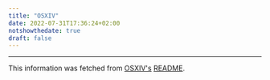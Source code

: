 ```yaml
---
title: "OSXIV"
date: 2022-07-31T17:36:24+02:00
notshowthedate: true
draft: false
---
```



<div id="tag-id"></div>

<script>

function markdown(src) {

    var rx_lt = /</g;
    var rx_gt = />/g;
    var rx_space = /\t|\r|\uf8ff/g;
    var rx_escape = /\\([\\\|`*_{}\[\]()#+\-~])/g;
    var rx_hr = /^([*\-=_] *){3,}$/gm;
    var rx_blockquote = /\n *&gt; *([^]*?)(?=(\n|$){2})/g;
    var rx_list = /\n( *)(?:[*\-+]|((\d+)|([a-z])|[A-Z])[.)]) +([^]*?)(?=(\n|$){2})/g;
    var rx_listjoin = /<\/(ol|ul)>\n\n<\1>/g;
    var rx_highlight = /(^|[^A-Za-z\d\\])(([*_])|(~)|(\^)|(--)|(\+\+)|`)(\2?)([^<]*?)\2\8(?!\2)(?=\W|_|$)/g;
    var rx_code = /\n((```|~~~).*\n?([^]*?)\n?\2|((    .*?\n)+))/g;
    var rx_link = /((!?)\[(.*?)\]\((.*?)( ".*")?\)|\\([\\`*_{}\[\]()#+\-.!~]))/g;
    var rx_table = /\n(( *\|.*?\| *\n)+)/g;
    var rx_thead = /^.*\n( *\|( *\:?-+\:?-+\:? *\|)* *\n|)/;
    var rx_row = /.*\n/g;
    var rx_cell = /\||(.*?[^\\])\|/g;
    var rx_heading = /(?=^|>|\n)([>\s]*?)(#{1,6}) (.*?)( #*)? *(?=\n|$)/g;
    var rx_para = /(?=^|>|\n)\s*\n+([^<]+?)\n+\s*(?=\n|<|$)/g;
    var rx_stash = /-\d+\uf8ff/g;

    function replace(rex, fn) {
        src = src.replace(rex, fn);
    }

    function element(tag, content) {
        return '<' + tag + '>' + content + '</' + tag + '>';
    }

    function blockquote(src) {
        return src.replace(rx_blockquote, function(all, content) {
            return element('blockquote', blockquote(highlight(content.replace(/^ *&gt; */gm, ''))));
        });
    }

    function list(src) {
        return src.replace(rx_list, function(all, ind, ol, num, low, content) {
            var entry = element('li', highlight(content.split(
                RegExp('\n ?' + ind + '(?:(?:\\d+|[a-zA-Z])[.)]|[*\\-+]) +', 'g')).map(list).join('</li><li>')));

            return '\n' + (ol
                ? '<ol start="' + (num
                    ? ol + '">'
                    : parseInt(ol,36) - 9 + '" style="list-style-type:' + (low ? 'low' : 'upp') + 'er-alpha">') + entry + '</ol>'
                : element('ul', entry));
        });
    }

    function highlight(src) {
        return src.replace(rx_highlight, function(all, _, p1, emp, sub, sup, small, big, p2, content) {
            return _ + element(
                  emp ? (p2 ? 'strong' : 'em')
                : sub ? (p2 ? 's' : 'sub')
                : sup ? 'sup'
                : small ? 'small'
                : big ? 'big'
                : 'code',
                highlight(content));
        });
    }

    function unesc(str) {
        return str.replace(rx_escape, '$1');
    }

    var stash = [];
    var si = 0;

    src = '\n' + src + '\n';

    replace(rx_lt, '&lt;');
    replace(rx_gt, '&gt;');
    replace(rx_space, '  ');

    // blockquote
    src = blockquote(src);

    // horizontal rule
    replace(rx_hr, '<hr/>');

    // list
    src = list(src);
    replace(rx_listjoin, '');

    // code
    replace(rx_code, function(all, p1, p2, p3, p4) {
        stash[--si] = element('pre', element('code', p3||p4.replace(/^    /gm, '')));
        return si + '\uf8ff';
    });

    // link or image
    replace(rx_link, function(all, p1, p2, p3, p4, p5, p6) {
        stash[--si] = p4
            ? p2
                ? '<img src="' + p4 + '" alt="' + p3 + '"/>'
                : '<a href="' + p4 + '">' + unesc(highlight(p3)) + '</a>'
            : p6;
        return si + '\uf8ff';
    });

    // table
    replace(rx_table, function(all, table) {
        var sep = table.match(rx_thead)[1];
        return '\n' + element('table',
            table.replace(rx_row, function(row, ri) {
                return row == sep ? '' : element('tr', row.replace(rx_cell, function(all, cell, ci) {
                    return ci ? element(sep && !ri ? 'th' : 'td', unesc(highlight(cell || ''))) : ''
                }))
            })
        )
    });

    // heading
    replace(rx_heading, function(all, _, p1, p2) { return _ + element('h' + p1.length, unesc(highlight(p2))) });

    // paragraph
    replace(rx_para, function(all, content) { return element('p', unesc(highlight(content))) });

    // stash
    replace(rx_stash, function(all) { return stash[parseInt(all)] });

    return src.trim();
};


//can we render as md
fetch("https://raw.githubusercontent.com/Baitinq/OSXIV/master/README.md").then((response) => response.text()).then((data) => {
	document.getElementById('tag-id').innerHTML = markdown(data);
	console.log(markdown(data));
	console.log(data);
});
</script>

-----

This information was fetched from [OSXIV's](https://github.com/Baitinq/OSXIV) [README]("https://raw.githubusercontent.com/Baitinq/OSXIV/master/README.md").
